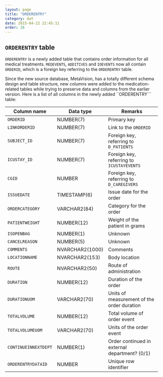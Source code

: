 ```yaml
---
layout: page
title: "ORDERENTRY"
category: dat
date: 2015-04-22 22:45:11
order: 26
---
```


## ```ORDERENTRY``` table

```ORDERENTRY``` is a newly added table that contains order information for all medical treatments. ```MEDEVENTS```, ```ADDITIVES``` and ```IOEVENTS``` now all contain ```ORDERID```, which is a foreign key referring to the ```ORDERENTRY``` table. 

Since the new source database, MetaVision, has a totally different schema design and table structure, new columns were added to the medication-related tables while trying to preserve data and columns from the earlier version. Here is a list of all columns in the newly added ``ORDERENTRY``` table:

Column name | Data type | Remarks
--- | --- | ---
```ORDERID``` | NUMBER(7) | Primary key
```LINKORDERID``` | NUMBER(7) | Link to the ```ORDERID```
```SUBJECT_ID``` | NUMBER(7) | Foreign key, referring to ```D_PATIENTS```
```ICUSTAY_ID``` | NUMBER(7) | Foreign key, referring to ```ICUSTAYEVENTS```
```CGID``` | NUMBER | Foreign key, referring to ```D_CAREGIVERS```
```ISSUEDATE``` | TIMESTAMP(6) | Issue date for the order
```ORDERCATEGORY``` | VARCHAR2(84) | Category for the order
```PATIENTWEIGHT``` | NUMBER(12) | Weight of the patient in grams
```ISOPENBAG``` | NUMBER(1) | Unknown
```CANCELREASON``` | NUMBER(5) | Unknown
```COMMENTS``` | NVARCHAR2(1000) | Comments
```LOCATIONNAME``` | NVARCHAR2(153) | Body location
```ROUTE``` | NVARCHAR2(50) | Route of administration
```DURATION``` | NUMBER(12) | Duration of the order
```DURATIONUOM``` | VARCHAR2(70) | Units of measurement of the order duration
```TOTALVOLUME``` | NUMBER(12) | Total volume of order event
```TOTALVOLUMEUOM``` | VARCHAR2(70) | Units of the order event
```CONTINUEINNEXTDEPT``` | NUMBER(1) | Order continued in external department? (0/1)
```ORDERENTRYDATAID``` | NUMBER | Unique row identifier

